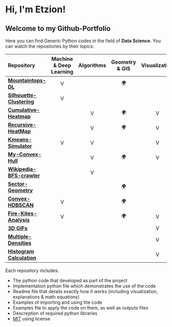 # Hi, I'm Etzion!
## Welcome to my Github-Portfolio

Here you can find Generic Python codes in the field of **Data Science**. You can watch the repositories by their topics:

| Repository | Machine & Deep Learning | Algorithms | Geometry & GIS | Visualization | Projects |
| :--------- | :---------------------: | :--------: | :------------: | :-----------: | :------: |
| [**Mountaintops-DL**](https://github.com/EtzionR/Finding-Mountaintops-using-DL) | V |  | :earth_africa: |  | V |
| [**Silhouette-Clustering**](https://github.com/EtzionR/Clustering-by-Silhouette) | V |  |  |  |  |
| [**Cumulative-Heatmap**](https://github.com/EtzionR/Cumulative-Heatmap-Calculation) |  | V | :earth_africa: | V |  |
| [**Recursive-HeatMap**](https://github.com/EtzionR/Recursive-HeatMap-Calculation) |  | V | :earth_africa: | V |  |
| [**Kmeans-Simulator**](https://github.com/EtzionR/Kmeans-Simulator) | V | V |  | V |  |
| [**My-Convex-Hull**](https://github.com/EtzionR/My-Convex-Hull) |  | V | :earth_africa: | V |  |
| [**Wikipedia-BFS-crawler**](https://github.com/EtzionR/create-Wikipedia-pages-network-using-BFS-crawler) |  | V |  |  | V |
| [**Sector-Geometry**](https://github.com/EtzionR/create-sector-shape-KML-file) |  |  | :earth_africa: |  |  |
| [**Convex-HDBSCAN**](https://github.com/EtzionR/generate-Convex-Hull-SHP-from-HDBSCAN-clustering-probabilities) | V |  | :earth_africa: |  |  |
| [**Fire-Kites-Analysis**](https://github.com/EtzionR/fire-kite-analysis) | V |  | :earth_africa: | V | V |
| [**3D GIFs**](https://github.com/EtzionR/create-3d-graph-gif) |  |  |  | V |  |
| [**Multiple-Densities**](https://github.com/EtzionR/create-multi-smooth-density-plot) |  |  |  | V |  |
| [**Histogram Calculation**](https://github.com/EtzionR/Histogram-Dictionary) |  |  |  | V |  |

Each repository includes:
- The python code that developed as part of the project
- Implementation python file which demonstrates the use of the code
- Readme file that details exactly how it works (including visualization, explanations & math equations)
- Examples of importing and using the code
- Examples file to apply the code on them, as well as outputs files
- Descreption of required python libraries
- [MIT](https://en.wikipedia.org/wiki/MIT_License) using license
